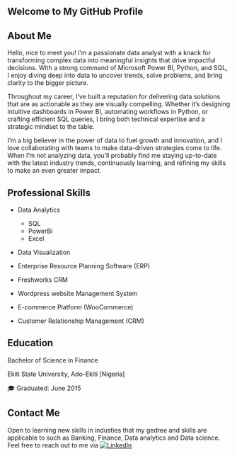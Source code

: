 Welcome to My GitHub Profile
---

About Me
---

Hello, nice to meet you! I’m a passionate data analyst with a knack for transforming complex data into meaningful insights that drive impactful decisions. With a strong command of Microsoft Power BI, Python, and SQL, I enjoy diving deep into data to uncover trends, solve problems, and bring clarity to the bigger picture.

Throughout my career, I’ve built a reputation for delivering data solutions that are as actionable as they are visually compelling. Whether it’s designing intuitive dashboards in Power BI, automating workflows in Python, or crafting efficient SQL queries, I bring both technical expertise and a strategic mindset to the table.

I’m a big believer in the power of data to fuel growth and innovation, and I love collaborating with teams to make data-driven strategies come to life. When I’m not analyzing data, you’ll probably find me staying up-to-date with the latest industry trends, continuously learning, and refining my skills to make an even greater impact.

Professional Skills
---

* Data Analytics
    * SQL
    * PowerBi
    * Excel

* Data Visualization

* Enterprise Resource Planning Software (ERP)

* Freshworks CRM

* Wordpress website Management System

* E-commerce Platform (WooCommerce)

* Customer Relationship Management (CRM)

Education
---
Bachelor of Science in Finance

Ekiti State University, Ado-Ekiti [Nigeria]

🎓 Graduated: June 2015

Contact Me
---
Open to learning new skills in industies that my gedree and skills are applicable to such as Banking, Finance, Data analytics and Data science. Feel free to reach out to me via [![LinkedIn](https://img.shields.io/badge/-LinkedIn-0077B5?style=flat&logo=linkedin&logoColor=white)](http://linkedin.com/in/omolola-eyiowuawi-3aab16177)


<!---
Lashezar/Lashezar is a ✨ special ✨ repository because its `README.md` (this file) appears on your GitHub profile.
You can click the Preview link to take a look at your changes.
--->
